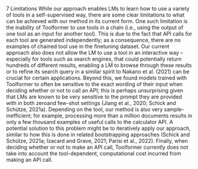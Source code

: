 7 Limitations
While our approach enables LMs to learn how to
use a variety of tools in a self-supervised way, there
are some clear limitations to what can be achieved
with our method in its current form. One such limitation is the inability of Toolformer to use tools in a
chain (i.e., using the output of one tool as an input
for another tool). This is due to the fact that API
calls for each tool are generated independently; as a
consequence, there are no examples of chained tool
use in the finetuning dataset. Our current approach
also does not allow the LM to use a tool in an interactive way – especially for tools such as search
engines, that could potentially return hundreds of
different results, enabling a LM to browse through
these results or to refine its search query in a similar spirit to Nakano et al. (2021) can be crucial for
certain applications. Beyond this, we found models
trained with Toolformer to often be sensitive to the
exact wording of their input when deciding whether
or not to call an API; this is perhaps unsurprising
given that LMs are known to be very sensitive to
the prompt they are provided with in both zeroand few-shot settings (Jiang et al., 2020; Schick
and Schütze, 2021a). Depending on the tool, our
method is also very sample-inefficient; for example,
processing more than a million documents results
in only a few thousand examples of useful calls
to the calculator API. A potential solution to this
problem might be to iteratively apply our approach,
similar to how this is done in related bootstrapping
approaches (Schick and Schütze, 2021a; Izacard
and Grave, 2021; Parisi et al., 2022). Finally, when
deciding whether or not to make an API call, Toolformer currently does not take into account the
tool-dependent, computational cost incurred from
making an API call.
